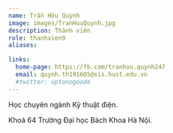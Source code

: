 ```yaml
---
name: Trần Hữu Quỳnh
image: images/TranHuuQuynh.jpg
description: Thành viên
role: thanhvien9
aliases:

links:
  home-page: https://fb.com/tranhuu.quynh247
  email: quynh.th191605@sis.hust.edu.vn
  #twitter: uptonogoode
---
```


Học chuyên ngành Kỹ thuật điện.

Khoá 64 Trường Đại học Bách Khoa Hà Nội.
